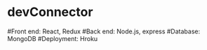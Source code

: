 # devConnector
#Front end: React, Redux
#Back end: Node.js, express
#Database: MongoDB
#Deployment: Hroku
